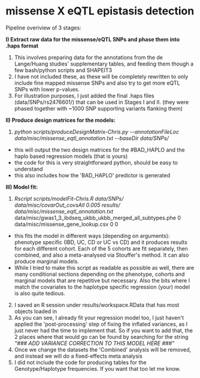 # missense X eQTL epistasis detection


Pipeline overiview of 3 stages:

**I) Extract raw data for the missense/eQTL SNPs and phase them into .haps format**
1) This involves preparing data for the annotations from the de Lange/Huang studies' supplementary tables, and feeding them though a few bash/python scripts and SHAPEIT3 
2) I have not included these, as these will be completely rewritten to only include fine mapped missense SNPs and also try to get more eQTL SNPs with lower p-values.
3) For illustration purposes, I just added the final .haps files (data/SNPs/rs2476601/) that can be used in Stages I and II. (they were phased together with ~1000 SNP supporting variants flanking them)

**II) Produce design matrices for the models:**
1) *python scripts/produceDesignMatrix-Chris.py --annotationFileLoc data/misc/missense_eqtl_annotation.txt --baseDir data/SNPs/*
- this will output the two design matrices for the #BAD_HAPLO and the haplo based regression models (that is yours)
- the code for this is very straightforward python, should be easy to understand
- this also includes how the 'BAD_HAPLO' predictor is generated

**III) Model fit:**
1) *Rscript scripts/modelFit-Chris.R data/SNPs/ data/misc/covarOut_covsAll 0.005 results/ data/misc/missense_eqtl_annotation.txt* data/misc/gwas1_3_ibdseq_ukbb_ukbb_merged_all_subtypes.phe 0 data/misc/missense_gene_lookup.csv 0 0
- this fits the model in different ways (depending on arguments): phenotype specific (IBD, UC, CD or UC vs CD) and it produces results for each different cohort. Each of the 5 cohorts are fit separately, then combined, and also a meta-analysed via Stouffer's method. It can also produce marginal models.
- While I tried to make this script as readable as possible as well, there are many conditional sections depending on the phenotype, cohorts and marginal models that are repetitive but necessary. Also the bits where I match the covariates to the haplotype specific regression (your) model is also quite tedious.
2) I saved an R session under results/workspace.RData that has most objects loaded in
3) As you can see, I already fit your regression model too, I just haven't applied the 'post-processing' step of fixing the inflated variances, as I just never had the time to implement that. So if you want to add that, the 2 places where that would go can be found by searching for the string *"### ADD VARIANCE CORRECTION TO THIS MODEL HERE ###"*
4) Once we change the datasets the 'Combined' analysis will be removed, and instead we will do a fixed-effects meta analysis
5) I did not include the code for producing tables for the Genotype/Haplotype frequencies. If you want that too let me know.
